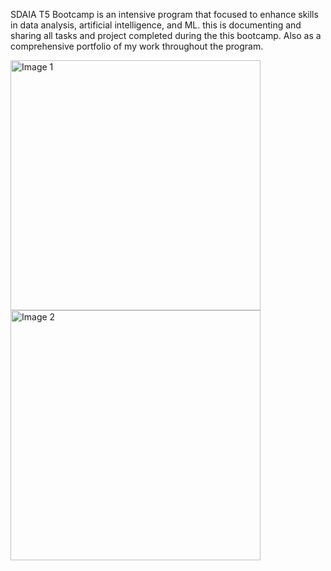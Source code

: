 SDAIA T5 Bootcamp is an intensive program that focused to enhance skills in data analysis, artificial intelligence, and ML. this is documenting and sharing all tasks and project completed during the this bootcamp. Also as a comprehensive portfolio of my work throughout the program.

<p align="left">
  <img src="https://encrypted-tbn0.gstatic.com/images?q=tbn:ANd9GcTjd3oVUHxKuESg6bmFkmd-4X4Zia6vty8ycQ&s](https://www.ar8ar.com/wp-content/uploads/2021/07/أكاديمية-سدايا-سدايا.png" alt="Image 1" width="400"/>
  <img src="https://tuwaiq.edu.sa/img/logos/Logos_full%20color.png" alt="Image 2" width="400"/>
</p>



